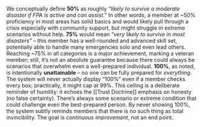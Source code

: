 We conceptually define **50%** as roughly _“likely to survive a moderate disaster if FPA is active and can assist.”_ In other words, a member at ~50% proficiency in most areas has solid basics and would likely pull through a crisis especially with community support, but might struggle in extreme scenarios without help. **75%** would mean _“very likely to survive in most disasters”_ – this member has a well-rounded and advanced skill set, potentially able to handle many emergencies solo and even lead others. Reaching ~75% in all categories is a major achievement, marking a veteran member; still, it’s not an absolute guarantee because there could always be scenarios that overwhelm even a well-prepared individual. **100%**, as noted, is intentionally **unattainable** – no one can be fully prepared for _everything_. The system will never actually display “100%” even if a member checks every box; practically, it might cap at 99%. This ceiling is a deliberate reminder of humility: it echoes the [[Trust Doctrine]] emphasis on honesty (no false certainty). There’s always some scenario or extreme condition that could challenge even the best-prepared person. By never showing 100%, the system subtly reminds members that there is no such thing as total invincibility. The goal is _continuous improvement_, not an end point.